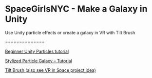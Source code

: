 # SpaceGirlsNYC - Make a Galaxy in Unity
Use Unity particle effects or create a galaxy in VR with Tilt Brush

==============

[Beginner Unity Particles tutorial](https://www.youtube.com/watch?v=oPUxv-zClNA)

[Stylized Particle Galaxy – Tutorial](http://www.mirzabeig.com/tutorials/stylized-particle-galaxy/)

[Tilt Brush (also see VR in Space project idea)](https://www.tiltbrush.com/)
